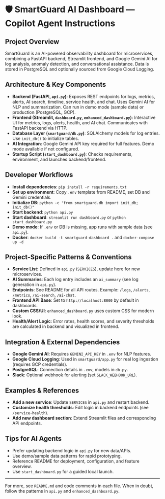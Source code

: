 # 🛡️ SmartGuard AI Dashboard — Copilot Agent Instructions

## Project Overview
SmartGuard is an AI-powered observability dashboard for microservices, combining a FastAPI backend, Streamlit frontend, and Google Gemini AI for log analysis, anomaly detection, and conversational assistance. Data is stored in PostgreSQL and optionally sourced from Google Cloud Logging.

## Architecture & Key Components
- **Backend (FastAPI, `api.py`)**: Exposes REST endpoints for logs, metrics, alerts, AI search, timeline, service health, and chat. Uses Gemini AI for NLP and summarization. Can run in demo mode (sample data) or production (PostgreSQL, GCP).
- **Frontend (Streamlit, `dashboard.py`, `enhanced_dashboard.py`)**: Interactive UI for metrics, logs, alerts, health, and AI chat. Communicates with FastAPI backend via HTTP.
- **Database Layer (`smartguard/db.py`)**: SQLAlchemy models for log entries. Use `init_db()` to initialize tables.
- **AI Integration**: Google Gemini API key required for full features. Demo mode available if not configured.
- **Startup Script (`start_dashboard.py`)**: Checks requirements, environment, and launches backend/frontend.

## Developer Workflows
- **Install dependencies**: `pip install -r requirements.txt`
- **Set up environment**: Copy `.env` template from README, set DB and Gemini credentials.
- **Initialize DB**: `python -c "from smartguard.db import init_db; init_db()"`
- **Start backend**: `python api.py`
- **Start dashboard**: `streamlit run dashboard.py` or `python start_dashboard.py`
- **Demo mode**: If `.env` or DB is missing, app runs with sample data (see `api.py`).
- **Docker**: `docker build -t smartguard-dashboard .` and `docker-compose up -d`

## Project-Specific Patterns & Conventions
- **Service List**: Defined in `api.py` (`SERVICES`), update here for new microservices.
- **AI Summaries**: Each log entry includes an `ai_summary` (see log generation in `api.py`).
- **Endpoints**: See README for all API routes. Example: `/logs`, `/alerts`, `/metrics`, `/ai-search`, `/ai-chat`.
- **Frontend API Base**: Set to `http://localhost:8000` by default in dashboards.
- **Custom CSS/UI**: `enhanced_dashboard.py` uses custom CSS for modern look.
- **Health/Alert Logic**: Error rates, health scores, and severity thresholds are calculated in backend and visualized in frontend.

## Integration & External Dependencies
- **Google Gemini AI**: Requires `GEMINI_API_KEY` in `.env` for NLP features.
- **Google Cloud Logging**: Used in `smartguard/app.py` for real log ingestion (requires GCP credentials).
- **PostgreSQL**: Connection details in `.env`, models in `db.py`.
- **Slack**: Optional webhook for alerting (set `SLACK_WEBHOOK_URL`).

## Examples & References
- **Add a new service**: Update `SERVICES` in `api.py` and restart backend.
- **Customize health thresholds**: Edit logic in backend endpoints (see `/service-health`).
- **Add new dashboard section**: Extend Streamlit files and corresponding API endpoints.

## Tips for AI Agents
- Prefer updating backend logic in `api.py` for new data/APIs.
- Use demo/sample data patterns for rapid prototyping.
- Reference README for deployment, configuration, and feature overview.
- Use `start_dashboard.py` for a guided local launch.

---
For more, see `README.md` and code comments in each file. When in doubt, follow the patterns in `api.py` and `enhanced_dashboard.py`.
